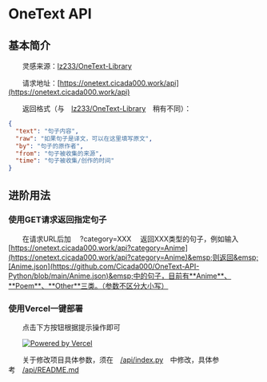# OneText API

## 基本简介

&emsp;&emsp;灵感来源：[lz233/OneText-Library](https://github.com/lz233/OneText-Library)

&emsp;&emsp;请求地址：[https://onetext.cicada000.work/api](https://onetext.cicada000.work/api)

&emsp;&emsp;返回格式（与&emsp;[lz233/OneText-Library](https://github.com/lz233/OneText-Library)&emsp;稍有不同）：

```json
{
  "text": "句子内容",
  "raw": "如果句子是译文，可以在这里填写原文",
  "by": "句子的原作者",
  "from": "句子被收集的来源",
  "time": "句子被收集/创作的时间"
}
```

## 进阶用法

### 使用GET请求返回指定句子

&emsp;&emsp;在请求URL后加&emsp; ?category=XXX &emsp;返回XXX类型的句子，例如输入&emsp;[https://onetext.cicada000.work/api?category=Anime](https://onetext.cicada000.work/api?category=Anime)&emsp;则返回&emsp;[Anime.json](https://github.com/Cicada000/OneText-API-Python/blob/main/Anime.json)&emsp;中的句子，目前有**Anime**、**Poem**、**Other**三类。（参数不区分大小写）

### 使用Vercel一键部署

&emsp;&emsp;点击下方按钮根据提示操作即可

&emsp;&emsp;[![Powered by Vercel](https://www.datocms-assets.com/31049/1618983297-powered-by-vercel.svg)](https://vercel.com/new/clone?repository-url=https://github.com/Cicada000/OneText-API-Python)

&emsp;&emsp;关于修改项目具体参数，须在&emsp;[/api/index.py](https://github.com/Cicada000/OneText-API-Python/blob/main/api/index.py)&emsp;中修改，具体参考&emsp;[/api/README.md](https://github.com/Cicada000/OneText-API-Python/blob/main/api/README.md)


